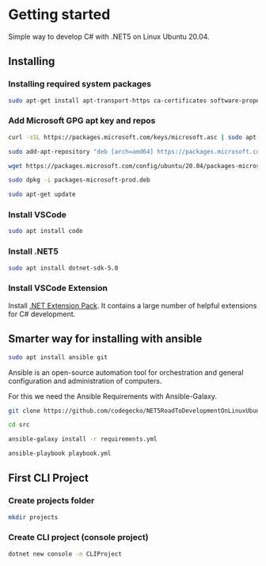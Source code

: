 # Getting started

Simple way to develop C# with .NET5 on Linux Ubuntu 20.04.

## Installing

### Installing required system packages

```bash
sudo apt-get install apt-transport-https ca-certificates software-properties-common curl
```

### Add Microsoft GPG apt key and repos
 
```bash
curl -sSL https://packages.microsoft.com/keys/microsoft.asc | sudo apt-key add -
```

```bash
sudo add-apt-repository "deb [arch=amd64] https://packages.microsoft.com/repos/vscode stable main"
```

```bash
wget https://packages.microsoft.com/config/ubuntu/20.04/packages-microsoft-prod.deb 
```

```bash
sudo dpkg -i packages-microsoft-prod.deb 
```

```bash
sudo apt-get update
```

### Install VSCode

```bash
sudo apt install code
```

### Install .NET5

```bash
sudo apt install dotnet-sdk-5.0
```

### Install VSCode Extension

Install [.NET Extension Pack](https://marketplace.visualstudio.com/items?itemName=doggy8088.netcore-extension-pack). It contains a large number of helpful extensions for C# development.

## Smarter way for installing with ansible

```bash
sudo apt install ansible git
```

Ansible is an open-source automation tool for orchestration and general configuration and administration of computers.

For this we need the Ansible Requirements with Ansible-Galaxy.

```bash
git clone https://github.com/codegecko/NET5RoadToDevelopmentOnLinuxUbuntu
```

```bash
cd src
```

```bash
ansible-galaxy install -r requirements.yml
```

```bash
ansible-playbook playbook.yml
```

## First CLI Project

### Create projects folder

```bash
mkdir projects
```

### Create CLI project (console project)

```bash
dotnet new console -n CLIProject
```